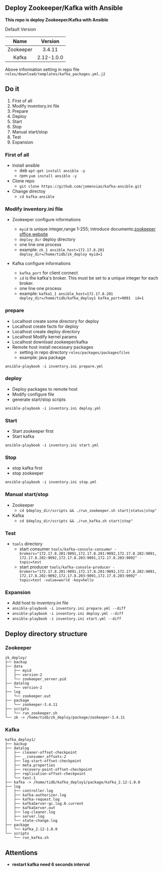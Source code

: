 ## Deploy Zookeeper/Kafka with Ansible
**This repo is deploy Zookeeper/Kafka with Ansible**

Default Version

|Name|Version| 
|:---:|:---:|
|Zookeeper|3.4.11|
|Kafka|2.12-1.0.0|

Above information setting in repo file `roles/download/templates/kafka_packages.yml.j2`

Do it
------
1. First of all
2. Modify inventory.ini file
3. Prepare
4. Deploy
5. Start
6. Stop
7. Manual start/stop
8. Test
9. Expansion


### First of all
- Install ansible
	- deb `apt-get install ansible -y`
	- rpm `yum install ansible -y`
- Clone repo
	- `git clone https://github.com/jomenxiao/kafka-ansible.git`
- Change directoy
	- `cd kafka-ansible`

### Modify inventory.ini file
- Zookeeper configure informations
	- `myid` is unique integer,range 1-255; introduce documents:[zookeeper office website](http://zookeeper.apache.org/doc/current/zookeeperAdmin.html#sc_configuration)
	- `deploy_dir` deploy directory
	- one line one process
	- example: `zk_1 ansible_host=172.17.8.201  deploy_dir=/home/tidb/zk_deploy myid=1`

- Kafka configure informations
	- `kafka_port` for client connect 
	- `id` is the kafka's broker. This must be set to a unique integer for each broker.
	- one line one process
	- example: `kafka1_1 ansible_host=172.17.8.201 deploy_dir=/home/tidb/kafka_deploy1 kafka_port=9091  id=1`
	
### prepare 
- Localhost create some directory for deploy 
- Localhost create facts for deploy
- Localhost create deploy directory 
- Localhost Modify kernel params
- Localhost download zookeeper/kafka
- Remote host install necessary packages
	- setting in repo directory `roles/packages/packagesfiles`
	- example: java package

`ansible-playbook -i inventory.ini prepare.yml`

### deploy
- Deploy packages to remote host
- Modify configure file 
- generate start/stop scripts

`ansible-playbook -i inventory.ini deploy.yml`

### Start
- Start zookeeper first
- Start kafka
 
`ansible-playbook -i inventory.ini start.yml`

### Stop
- stop kafka first
- stop zookeeper
 
`ansible-playbook -i inventory.ini stop.yml`

### Manual start/stop
- Zookeeper
	- `cd $deploy_dir/scripts && ./run_zookeeper.sh start|status|stop"`
- Kafka
	- `cd $deploy_dir/scripts && ./run_kafka.sh start|stop"`
	
### Test
- `tools` directory
	- start consumer
	`tools/kafka-console-consumer -brokers="172.17.8.201:9091,172.17.8.201:9092,172.17.8.202:9091,172.17.8.202:9092,172.17.8.203:9091,172.17.8.203:9092" -topic=test`
	- start producer
		`tools/kafka-console-producer -brokers="172.17.8.201:9091,172.17.8.201:9092,172.17.8.202:9091,172.17.8.202:9092,172.17.8.203:9091,172.17.8.203:9092" -topic=test -value=world -key=hello`
		
### Expansion
- Add host to inventory.ini file
- `ansible-playbook -i inventory.ini prepare.yml --diff`
- `ansible-playbook -i inventory.ini deploy.yml --diff`
- `ansible-playbook -i inventory.ini start.yml --diff`

Deploy directory structure
------
### Zookeeper
```
zk_deploy/
├── backup
├── data
│   ├── myid
│   ├── version-2
│   └── zookeeper_server.pid
├── datalog
│   └── version-2
├── log
│   └── zookeeper.out
├── package
│   └── zookeeper-3.4.11
├── scripts
│   └── run_zookeeper.sh
└── zk -> /home/tidb/zk_deploy/package/zookeeper-3.4.11
```

### Kafka
```
kafka_deploy1/
├── backup
├── datalog
│   ├── cleaner-offset-checkpoint
│   ├── __consumer_offsets-2
│   ├── log-start-offset-checkpoint
│   ├── meta.properties
│   ├── recovery-point-offset-checkpoint
│   ├── replication-offset-checkpoint
│   └── test-1
├── kafka -> /home/tidb/kafka_deploy1/package/kafka_2.12-1.0.0
├── log
│   ├── controller.log
│   ├── kafka-authorizer.log
│   ├── kafka-request.log
│   ├── kafkaServer-gc.log.0.current
│   ├── kafkaServer.out
│   ├── log-cleaner.log
│   ├── server.log
│   └── state-change.log
├── package
│   └── kafka_2.12-1.0.0
└── scripts
    └── run_kafka.sh
```

Attentions
------
- **restart kafka need 6 seconds interval**